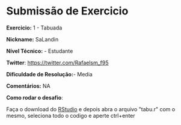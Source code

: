 # Submissão de Exercicio

**Exercicio:** 1 - Tabuada

**Nickname:** SaLandin

**Nível Técnico:** - Estudante

**Twitter**: https://twitter.com/Rafaelsm_f95 

**Dificuldade de Resolução:**- Media

**Comentários:** NA

**Como rodar o desafio**: 

Faça o download do [RStudio](https://rstudio.com/products/rstudio/download/#download) e depois abra o arquivo "tabu.r" com o mesmo, seleciona todo o codigo e aperte ctrl+enter
